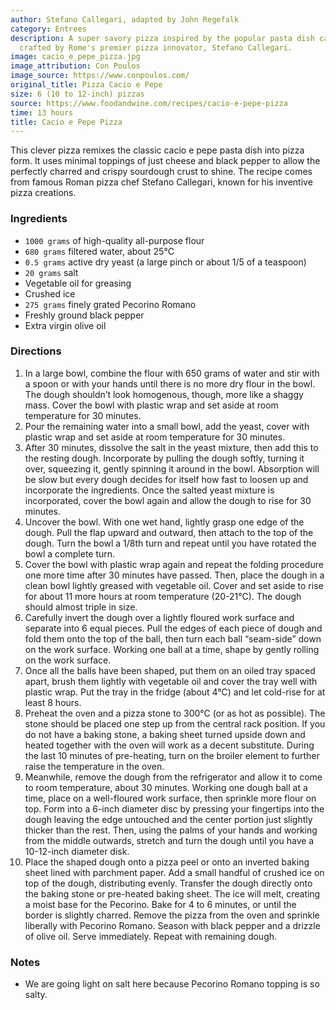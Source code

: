 ```yaml
---
author: Stefano Callegari, adapted by John Regefalk
category: Entrees
description: A super savory pizza inspired by the popular pasta dish cacio e pepe,
  crafted by Rome's premier pizza innovator, Stefano Callegari.
image: cacio_e_pepe_pizza.jpg
image_attribution: Con Poulos
image_source: https://www.conpoulos.com/
original_title: Pizza Cacio e Pepe
size: 6 (10 to 12-inch) pizzas
source: https://www.foodandwine.com/recipes/cacio-e-pepe-pizza
time: 13 hours
title: Cacio e Pepe Pizza
---
```


This clever pizza remixes the classic cacio e pepe pasta dish into pizza form. It uses minimal toppings of just cheese and black pepper to allow the perfectly charred and crispy sourdough crust to shine. The recipe comes from famous Roman pizza chef Stefano Callegari, known for his inventive pizza creations.

### Ingredients

* `1000 grams` of high-quality all-purpose flour
* `680 grams` filtered water, about 25°C
* `0.5 grams` active dry yeast (a large pinch or about 1/5 of a teaspoon)
* `20 grams` salt 
* Vegetable oil for greasing
* Crushed ice
* `275 grams` finely grated Pecorino Romano
* Freshly ground black pepper
* Extra virgin olive oil

### Directions

1. In a large bowl, combine the flour with 650 grams of water and stir with a spoon or with your hands until there is no more dry flour in the bowl. The dough shouldn’t look homogenous, though, more like a shaggy mass. Cover the bowl with plastic wrap and set aside at room temperature for 30 minutes.
2. Pour the remaining water into a small bowl, add the yeast, cover with plastic wrap and set aside at room temperature for 30 minutes.
3. After 30 minutes, dissolve the salt in the yeast mixture, then add this to the resting dough. Incorporate by pulling the dough softly, turning it over, squeezing it, gently spinning it around in the bowl. Absorption will be slow but every dough decides for itself how fast to loosen up and incorporate the ingredients. Once the salted yeast mixture is incorporated, cover the bowl again and allow the dough to rise for 30 minutes.
4. Uncover the bowl. With one wet hand, lightly grasp one edge of the dough. Pull the flap upward and outward, then attach to the top of the dough. Turn the bowl a 1/8th turn and repeat until you have rotated the bowl a complete turn.
5. Cover the bowl with plastic wrap again and repeat the folding procedure one more time after 30 minutes have passed. Then, place the dough in a clean bowl lightly greased with vegetable oil. Cover and set aside to rise for about 11 more hours at room temperature (20-21°C). The dough should almost triple in size.
6. Carefully invert the dough over a lightly floured work surface and separate into 6 equal pieces. Pull the edges of each piece of dough and fold them onto the top of the ball, then turn each ball “seam-side” down on the work surface. Working one ball at a time, shape by gently rolling on the work surface.
7. Once all the balls have been shaped, put them on an oiled tray spaced apart, brush them lightly with vegetable oil and cover the tray well with plastic wrap. Put the tray in the fridge (about 4°C) and let cold-rise for at least 8 hours.
8. Preheat the oven and a pizza stone to 300°C (or as hot as possible). The stone should be placed one step up from the central rack position. If you do not have a baking stone, a baking sheet turned upside down and heated together with the oven will work as a decent substitute. During the last 10 minutes of pre-heating, turn on the broiler element to further raise the temperature in the oven.
9. Meanwhile, remove the dough from the refrigerator and allow it to come to room temperature, about 30 minutes. Working one dough ball at a time, place on a well-floured work surface, then sprinkle more flour on top. Form into a 6-inch diameter disc by pressing your fingertips into the dough leaving the edge untouched and the center portion just slightly thicker than the rest. Then, using the palms of your hands and working from the middle outwards, stretch and turn the dough until you have a 10-12-inch diameter disk.
10. Place the shaped dough onto a pizza peel or onto an inverted baking sheet lined with parchment paper. Add a small handful of crushed ice on top of the dough, distributing evenly. Transfer the dough directly onto the baking stone or pre-heated baking sheet. The ice will melt, creating a moist base for the Pecorino. Bake for 4 to 6 minutes, or until the border is slightly charred. Remove the pizza from the oven and sprinkle liberally with Pecorino Romano. Season with black pepper and a drizzle of olive oil. Serve immediately. Repeat with remaining dough.

### Notes

- We are going light on salt here because Pecorino Romano topping is so salty.